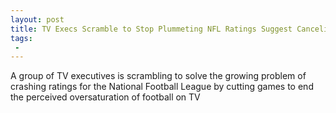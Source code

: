 ```yaml
---
layout: post
title: TV Execs Scramble to Stop Plummeting NFL Ratings Suggest Canceling Ten Thursday Night Football Games
tags:
 -
---
```

A group of TV executives is scrambling to solve the growing problem of crashing ratings for the National Football League by cutting games to end the perceived oversaturation of football on TV
